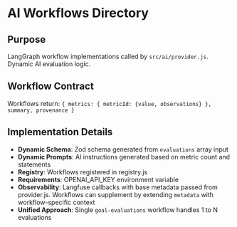 # AI Workflows Directory

## Purpose
LangGraph workflow implementations called by `src/ai/provider.js`. Dynamic AI evaluation logic.

## Workflow Contract
Workflows return: `{ metrics: { metricId: {value, observations} }, summary, provenance }`

## Implementation Details
- **Dynamic Schema**: Zod schema generated from `evaluations` array input
- **Dynamic Prompts**: AI instructions generated based on metric count and statements  
- **Registry**: Workflows registered in registry.js
- **Requirements**: OPENAI_API_KEY environment variable
- **Observability**: Langfuse callbacks with base metadata passed from provider.js. Workflows can supplement by extending `metadata` with workflow-specific context
- **Unified Approach**: Single `goal-evaluations` workflow handles 1 to N evaluations
